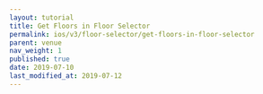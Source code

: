 ```yaml
---
layout: tutorial
title: Get Floors in Floor Selector
permalink: ios/v3/floor-selector/get-floors-in-floor-selector
parent: venue
nav_weight: 1
published: true
date: 2019-07-10
last_modified_at: 2019-07-12
---
```

